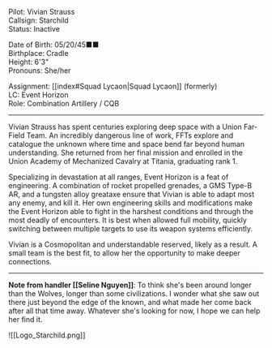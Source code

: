 
Pilot: Vivian Strauss<br>Callsign: Starchild<br>Status: Inactive

Date of Birth: 05/20/45■■<br>Birthplace: Cradle<br>Height: 6'3"<br>Pronouns: She/her

Assignment: [[index#Squad Lycaon|Squad Lycaon]] (formerly)<br>LC: Event Horizon<br>Role: Combination Artillery / CQB

---

Vivian Strauss has spent centuries exploring deep space with a Union Far-Field Team. An incredibly dangerous line of work, FFTs explore and catalogue the unknown where time and space bend far beyond human understanding. She returned from her final mission and enrolled in the Union Academy of Mechanized Cavalry at Titania, graduating rank 1.

Specializing in devastation at all ranges, Event Horizon is a feat of engineering. A combination of rocket propelled grenades, a GMS Type-B AR, and a tungsten alloy greataxe ensure that Vivian is able to adapt most any enemy, and kill it. Her own engineering skills and modifications make the Event Horizon able to fight in the harshest conditions and through the most deadly of encounters. It is best when allowed full mobility, quickly switching between multiple targets to use its weapon systems efficiently.

Vivian is a Cosmopolitan and understandable reserved, likely as a result. A small team is the best fit, to allow her the opportunity to make deeper connections. 

---

**Note from handler [[Seline Nguyen]]**: To think she's been around longer than the Wolves, longer than some civilizations. I wonder what she saw out there just beyond the edge of the known, and what made her come back after all that time away. Whatever she's looking for now, I hope we can help her find it.

![[Logo_Starchild.png]]
